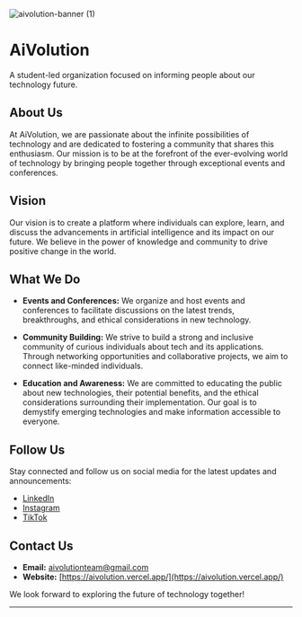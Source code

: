 ![aivolution-banner (1)](https://github.com/aivolution-gta/website/assets/134825013/841301eb-d180-4973-a4bf-b16e20d5f96a)

# AiVolution

A student-led organization focused on informing people about our technology future.

## About Us

At AiVolution, we are passionate about the infinite possibilities of technology and are dedicated to fostering a community that shares this enthusiasm. Our mission is to be at the forefront of the ever-evolving world of technology by bringing people together through exceptional events and conferences.

## Vision

Our vision is to create a platform where individuals can explore, learn, and discuss the advancements in artificial intelligence and its impact on our future. We believe in the power of knowledge and community to drive positive change in the world.

## What We Do

- **Events and Conferences:** We organize and host events and conferences to facilitate discussions on the latest trends, breakthroughs, and ethical considerations in new technology.

- **Community Building:** We strive to build a strong and inclusive community of curious individuals about tech and its applications. Through networking opportunities and collaborative projects, we aim to connect like-minded individuals.

- **Education and Awareness:** We are committed to educating the public about new technologies, their potential benefits, and the ethical considerations surrounding their implementation. Our goal is to demystify emerging technologies and make information accessible to everyone.

## Follow Us

Stay connected and follow us on social media for the latest updates and announcements:

- [LinkedIn](https://www.linkedin.com/company/aivolutiongta) 
- [Instagram](https://www.instagram.com/aivolutiongta) 
- [TikTok](https://www.tiktok.com/@aivolutiongta) 

## Contact Us

- **Email:** [aivolutionteam@gmail.com](mailto:aivolutionteam@gmail.com)
- **Website:** [https://aivolution.vercel.app/](https://aivolution.vercel.app/)

We look forward to exploring the future of technology together!

---
